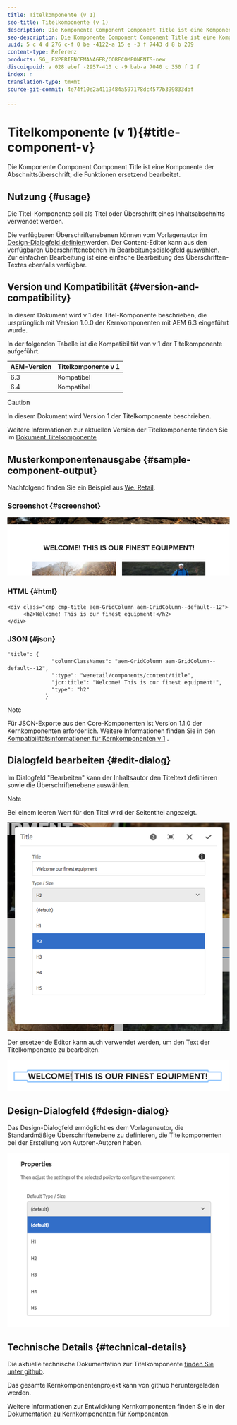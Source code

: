 ```yaml
---
title: Titelkomponente (v 1)
seo-title: Titelkomponente (v 1)
description: Die Komponente Component Component Title ist eine Komponente der Abschnittsüberschrift, die Funktionen ersetzend bearbeitet.
seo-description: Die Komponente Component Component Title ist eine Komponente der Abschnittsüberschrift, die Funktionen ersetzend bearbeitet.
uuid: 5 c 4 d 276 c-f 0 be -4122-a 15 e -3 f 7443 d 8 b 209
content-type: Referenz
products: SG_ EXPERIENCEMANAGER/CORECOMPONENTS-new
discoiquuid: a 028 ebef -2957-410 c -9 bab-a 7040 c 350 f 2 f
index: n
translation-type: tm+mt
source-git-commit: 4e74f10e2a4119484a597178dc4577b399833dbf

---
```



# Titelkomponente (v 1){#title-component-v}

Die Komponente Component Component Title ist eine Komponente der Abschnittsüberschrift, die Funktionen ersetzend bearbeitet.

## Nutzung {#usage}

Die Titel-Komponente soll als Titel oder Überschrift eines Inhaltsabschnitts verwendet werden.

Die verfügbaren Überschriftenebenen können vom Vorlagenautor im [Design-Dialogfeld definiert](title-v1.md#main-pars_title_1995166862)werden. Der Content-Editor kann aus den verfügbaren Überschriftenebenen im [Bearbeitungsdialogfeld auswählen](title-v1.md#main-pars_title). Zur einfachen Bearbeitung ist eine einfache Bearbeitung des Überschriften-Textes ebenfalls verfügbar.

## Version und Kompatibilität {#version-and-compatibility}

In diesem Dokument wird v 1 der Titel-Komponente beschrieben, die ursprünglich mit Version 1.0.0 der Kernkomponenten mit AEM 6.3 eingeführt wurde.

In der folgenden Tabelle ist die Kompatibilität von v 1 der Titelkomponente aufgeführt.

| AEM-Version | Titelkomponente v 1 |
|--- |--- |
| 6.3 | Kompatibel |
| 6.4 | Kompatibel |

>[!CAUTION]
>
>In diesem Dokument wird Version 1 der Titelkomponente beschrieben.
>
>Weitere Informationen zur aktuellen Version der Titelkomponente finden Sie im [Dokument Titelkomponente](title.md) .

## Musterkomponentenausgabe {#sample-component-output}

Nachfolgend finden Sie ein Beispiel aus [We. Retail](https://helpx.adobe.com/experience-manager/6-4/sites/developing/using/we-retail.html).

### Screenshot {#screenshot}

![](assets/chlimage_1-36.png)

### HTML {#html}

```
<div class="cmp cmp-title aem-GridColumn aem-GridColumn--default--12">
     <h2>Welcome! This is our finest equipment!</h2>
</div>
```

### JSON {#json}

```
"title": {
              "columnClassNames": "aem-GridColumn aem-GridColumn--default--12",
              ":type": "weretail/components/content/title",
              "jcr:title": "Welcome! This is our finest equipment!",
              "type": "h2"
            }
```

>[!NOTE]
>
>Für JSON-Exporte aus den Core-Komponenten ist Version 1.1.0 der Kernkomponenten erforderlich. Weitere Informationen finden Sie in den [Kompatibilitätsinformationen für Kernkomponenten v 1](versions.md#main-pars_title_236368006) .

## Dialogfeld bearbeiten {#edit-dialog}

Im Dialogfeld &quot;Bearbeiten&quot; kann der Inhaltsautor den Titeltext definieren sowie die Überschriftenebene auswählen.

>[!NOTE]
>
>Bei einem leeren Wert für den Titel wird der Seitentitel angezeigt.

![](assets/chlimage_1-91.png)

Der ersetzende Editor kann auch verwendet werden, um den Text der Titelkomponente zu bearbeiten.

![](assets/chlimage_1-37.png)

## Design-Dialogfeld {#design-dialog}

Das Design-Dialogfeld ermöglicht es dem Vorlagenautor, die Standardmäßige Überschriftenebene zu definieren, die Titelkomponenten bei der Erstellung von Autoren-Autoren haben.

![](assets/chlimage_1-92.png)

## Technische Details {#technical-details}

Die aktuelle technische Dokumentation zur Titelkomponente [finden Sie unter github](https://github.com/adobe/aem-core-wcm-components/tree/master/content/src/content/jcr_root/apps/core/wcm/components/title/v1/title).

Das gesamte Kernkomponentenprojekt kann von github heruntergeladen werden.

Weitere Informationen zur Entwicklung Kernkomponenten finden Sie in der [Dokumentation zu Kernkomponenten für Komponenten](developing.md).
